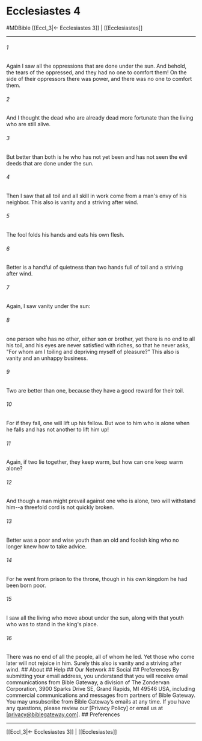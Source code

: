 # Ecclesiastes 4
#MDBible
[[Eccl_3|← Ecclesiastes 3]] | [[Ecclesiastes]]

***


###### 1 
Again I saw all the oppressions that are done under the sun. And behold, the tears of the oppressed, and they had no one to comfort them! On the side of their oppressors there was power, and there was no one to comfort them. 

###### 2 
And I thought the dead who are already dead more fortunate than the living who are still alive. 

###### 3 
But better than both is he who has not yet been and has not seen the evil deeds that are done under the sun. 

###### 4 
Then I saw that all toil and all skill in work come from a man's envy of his neighbor. This also is vanity and a striving after wind. 

###### 5 
The fool folds his hands and eats his own flesh. 

###### 6 
Better is a handful of quietness than two hands full of toil and a striving after wind. 

###### 7 
Again, I saw vanity under the sun: 

###### 8 
one person who has no other, either son or brother, yet there is no end to all his toil, and his eyes are never satisfied with riches, so that he never asks, "For whom am I toiling and depriving myself of pleasure?" This also is vanity and an unhappy business. 

###### 9 
Two are better than one, because they have a good reward for their toil. 

###### 10 
For if they fall, one will lift up his fellow. But woe to him who is alone when he falls and has not another to lift him up! 

###### 11 
Again, if two lie together, they keep warm, but how can one keep warm alone? 

###### 12 
And though a man might prevail against one who is alone, two will withstand him--a threefold cord is not quickly broken. 

###### 13 
Better was a poor and wise youth than an old and foolish king who no longer knew how to take advice. 

###### 14 
For he went from prison to the throne, though in his own kingdom he had been born poor. 

###### 15 
I saw all the living who move about under the sun, along with that youth who was to stand in the king's place. 

###### 16 
There was no end of all the people, all of whom he led. Yet those who come later will not rejoice in him. Surely this also is vanity and a striving after wind. ## About ## Help ## Our Network ## Social ## Preferences By submitting your email address, you understand that you will receive email communications from Bible Gateway, a division of The Zondervan Corporation, 3900 Sparks Drive SE, Grand Rapids, MI 49546 USA, including commercial communications and messages from partners of Bible Gateway. You may unsubscribe from Bible Gateway&rsquo;s emails at any time. If you have any questions, please review our [Privacy Policy] or email us at [privacy@biblegateway.com]. ## Preferences

***

[[Eccl_3|← Ecclesiastes 3]] | [[Ecclesiastes]]
